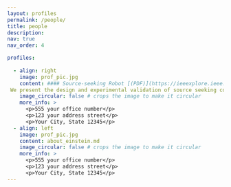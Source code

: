 ```yaml
---
layout: profiles
permalink: /people/
title: people
description: 
nav: true
nav_order: 4

profiles:
 
  - align: right
    image: prof_pic.jpg
    content: #### Source-seeking Robot [(PDF)](https://ieeexplore.ieee.org/stamp/stamp.jsp?tp=&arnumber=9458274&tag=1)
 We present the design and experimental validation of source seeking control algorithms for a unicycle mobile robot that is equipped with novel 3D-printed flexible graphene-based piezoresistive airflow sensors. Based solely on a local gradient measurement from the airflow sensors, we propose and analyze a projected gradient ascent algorithm to solve the source seeking problem. In the case of partial sensor failure, we propose a combination of Extremum-Seeking Control with our projected gradient ascent algorithm. For both control laws, we prove the asymptotic convergence of the robot to the source. Numerical simulations were performed to validate the algorithms and experimental validations are presented to demonstrate the efficacy of the proposed methods.
    image_circular: false # crops the image to make it circular
    more_info: >
      <p>555 your office number</p>
      <p>123 your address street</p>
      <p>Your City, State 12345</p>
  - align: left
    image: prof_pic.jpg
    content: about_einstein.md
    image_circular: false # crops the image to make it circular
    more_info: >
      <p>555 your office number</p>
      <p>123 your address street</p>
      <p>Your City, State 12345</p>
---
```

